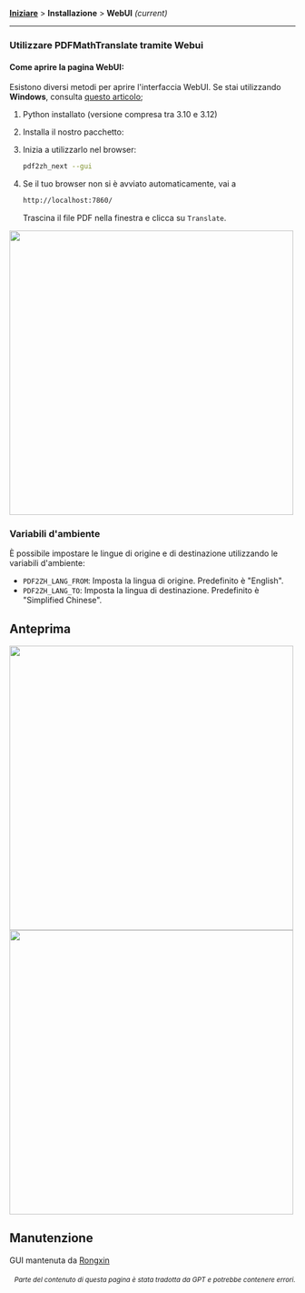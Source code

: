 [**Iniziare**](./getting-started.md) > **Installazione** > **WebUI** _(current)_

---

### Utilizzare PDFMathTranslate tramite Webui

#### Come aprire la pagina WebUI:

Esistono diversi metodi per aprire l'interfaccia WebUI. Se stai utilizzando **Windows**, consulta [questo articolo](./INSTALLATION_winexe.md);

1. Python installato (versione compresa tra 3.10 e 3.12)

2. Installa il nostro pacchetto:

3. Inizia a utilizzarlo nel browser:

    ```bash
    pdf2zh_next --gui
    ```

4. Se il tuo browser non si è avviato automaticamente, vai a

    ```bash
    http://localhost:7860/
    ```

    Trascina il file PDF nella finestra e clicca su `Translate`.

<!-- <img src="./images/gui.gif" width="500"/> -->
<img src='./../images/gui.gif' width="500"/>

### Variabili d'ambiente

È possibile impostare le lingue di origine e di destinazione utilizzando le variabili d'ambiente:

- `PDF2ZH_LANG_FROM`: Imposta la lingua di origine. Predefinito è "English".
- `PDF2ZH_LANG_TO`: Imposta la lingua di destinazione. Predefinito è "Simplified Chinese".

## Anteprima

<img src="./../images/before.png" width="500"/>
<img src="./../images/after.png" width="500"/>

## Manutenzione

GUI mantenuta da [Rongxin](https://github.com/reycn)

<div align="right"> 
<h6><small>Parte del contenuto di questa pagina è stata tradotta da GPT e potrebbe contenere errori.</small></h6>